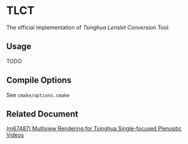# TLCT

The official implementation of *Tsinghua Lenslet Conversion Tool*.

## Usage

TODO

## Compile Options

See `cmake/options.cmake`

## Related Document

[(m67487) Multiview Rendering for Tsinghua Single-focused Plenoptic Videos](https://dms.mpeg.expert/doc_end_user/current_document.php?id=92666)

